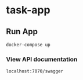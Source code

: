 # task-app

## Run App 
```
docker-compose up
```

### View API documentation
```
localhost:7070/swagger
```


